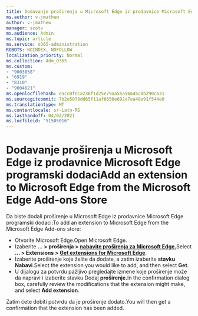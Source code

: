 ```yaml
---
title: Dodavanje proširenja u Microsoft Edge iz prodavnice Microsoft Edge programski dodaci
ms.author: v-jmathew
author: v-jmathew
manager: scotv
ms.audience: Admin
ms.topic: article
ms.service: o365-administration
ROBOTS: NOINDEX, NOFOLLOW
localization_priority: Normal
ms.collection: Adm_O365
ms.custom:
- "9003858"
- "6919"
- "8310"
- "9004621"
ms.openlocfilehash: eacc0feca236f1d25e79aa55a56645c0b290c631
ms.sourcegitcommit: 7b2e5078dd65f11af6650e692a7ea48e91f544e0
ms.translationtype: MT
ms.contentlocale: sr-Latn-RS
ms.lasthandoff: 04/02/2021
ms.locfileid: "51505016"
---
```

# <a name="add-an-extension-to-microsoft-edge-from-the-microsoft-edge-add-ons-store"></a><span data-ttu-id="fab2e-102">Dodavanje proširenja u Microsoft Edge iz prodavnice Microsoft Edge programski dodaci</span><span class="sxs-lookup"><span data-stu-id="fab2e-102">Add an extension to Microsoft Edge from the Microsoft Edge Add-ons Store</span></span>

<span data-ttu-id="fab2e-103">Da biste dodali proširenje u Microsoft Edge iz prodavnice Microsoft Edge programski dodaci:</span><span class="sxs-lookup"><span data-stu-id="fab2e-103">To add an extension to Microsoft Edge from the Microsoft Edge Add-ons store:</span></span>

- <span data-ttu-id="fab2e-104">Otvorite Microsoft Edge.</span><span class="sxs-lookup"><span data-stu-id="fab2e-104">Open Microsoft Edge.</span></span>
- <span data-ttu-id="fab2e-105">Izaberite **... > proširenja > [nabavite proširenja za Microsoft Edge.](https://go.microsoft.com/fwlink/?linkid=2136408)**</span><span class="sxs-lookup"><span data-stu-id="fab2e-105">Select **... > Extensions > [Get extensions for Microsoft Edge](https://go.microsoft.com/fwlink/?linkid=2136408)**.</span></span>
- <span data-ttu-id="fab2e-106">Izaberite proširenje koje želite da dodate, a zatim izaberite **stavku Nabavi**.</span><span class="sxs-lookup"><span data-stu-id="fab2e-106">Select the extension you would like to add, and then select **Get**.</span></span>
- <span data-ttu-id="fab2e-107">U dijalogu za potvrdu pažljivo pregledajte izmene koje proširenje može da napravi i izaberite stavku Dodaj **proširenje.**</span><span class="sxs-lookup"><span data-stu-id="fab2e-107">In the confirmation dialog box, carefully review the modifications that the extension might make, and select **Add extension**.</span></span>

<span data-ttu-id="fab2e-108">Zatim ćete dobiti potvrdu da je proširenje dodato.</span><span class="sxs-lookup"><span data-stu-id="fab2e-108">You will then get a confirmation that the extension has been added.</span></span>
